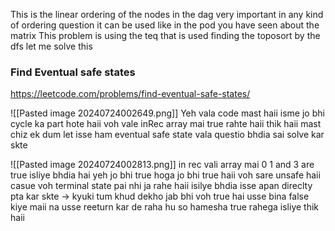 This is the linear ordering of the nodes in the dag very important in any kind of ordering question it can be used like in the pod you have seen about the matrix 
This problem is using the teq that is used finding the toposort by the dfs let me solve this  
### Find Eventual safe states
https://leetcode.com/problems/find-eventual-safe-states/

![[Pasted image 20240724002649.png]]
Yeh vala code mast haii isme jo bhi cycle ka part hote haii voh vale inRec array mai true rahte haii thik haii mast chiz ek dum let isse ham eventual safe state vala questio bhdia sai solve kar skte 

![[Pasted image 20240724002813.png]]
in rec vali array mai 0 1 and 3 are true isliye bhdia hai yeh jo bhi true hoga 
jo bhi true haii voh sare unsafe haii casue voh terminal state pai nhi ja rahe haii isilye bhdia 
isse apan direclty pta kar skte 
-> kyuki tum khud dekho jab bhi voh true hai usse bina false kiye maii na usse reeturn kar de raha hu so hamesha true rahega isliye thik haii 

